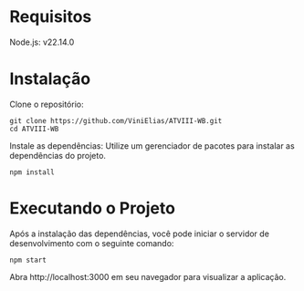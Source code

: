 # Requisitos

Node.js: v22.14.0

# Instalação

Clone o repositório:

    git clone https://github.com/ViniElias/ATVIII-WB.git
    cd ATVIII-WB

Instale as dependências:
Utilize um gerenciador de pacotes para instalar as dependências do projeto.

    npm install

# Executando o Projeto

Após a instalação das dependências, você pode iniciar o servidor de desenvolvimento com o seguinte comando:

    npm start

Abra http://localhost:3000 em seu navegador para visualizar a aplicação.
